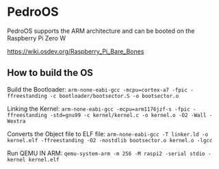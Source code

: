 # PedroOS

PedroOS supports the ARM architecture and can be booted on the Raspberry Pi Zero W

https://wiki.osdev.org/Raspberry_Pi_Bare_Bones

## How to build the OS

Build the Bootloader: `arm-none-eabi-gcc -mcpu=cortex-a7 -fpic -ffreestanding -c bootloader/bootsector.S -o bootsector.o`

Linking the Kernel: `arm-none-eabi-gcc -mcpu=arm1176jzf-s -fpic -ffreestanding -std=gnu99 -c kernel/kernel.c -o kernel.o -O2 -Wall -Wextra`

Converts the Object file to ELF file: `arm-none-eabi-gcc -T linker.ld -o kernel.elf -ffreestanding -O2 -nostdlib bootsector.o kernel.o -lgcc`

Run QEMU IN ARM: `qemu-system-arm -m 256 -M raspi2 -serial stdio -kernel kernel.elf`
